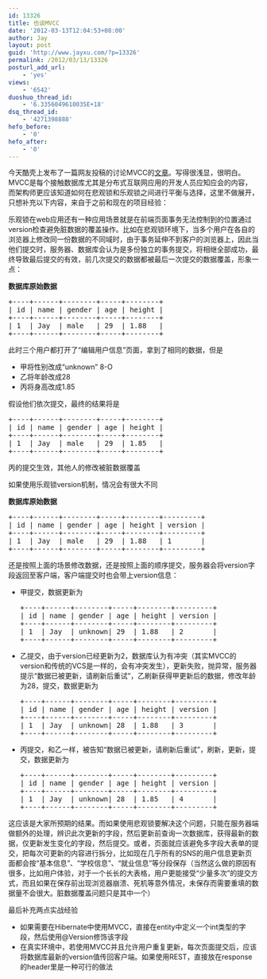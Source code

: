 ```yaml
---
id: 13326
title: 也谈MVCC
date: '2012-03-13T12:04:53+08:00'
author: Jay
layout: post
guid: 'http://www.jayxu.com/?p=13326'
permalink: /2012/03/13/13326
posturl_add_url:
    - 'yes'
views:
    - '6542'
duoshuo_thread_id:
    - '6.3356049618035E+18'
dsq_thread_id:
    - '4271398888'
hefo_before:
    - '0'
hefo_after:
    - '0'
---
```


今天酷壳上发布了一篇网友投稿的讨论MVCC的<a href="http://coolshell.cn/articles/6790.html" target="_blank">文章</a>。写得很浅显，很明白。MVCC是每个接触数据库尤其是分布式互联网应用的开发人员应知应会的内容，而架构师更应该知道如何在悲观锁和乐观锁之间进行平衡与选择，这里不做展开，只想补充以下内容，来自于之前和现在的项目经验：

乐观锁在web应用还有一种应用场景就是在前端页面事务无法控制到的位置通过version检查避免脏数据的覆盖操作。比如在悲观锁环境下，当多个用户在各自的浏览器上修改同一份数据的不同域时，由于事务延伸不到客户的浏览器上，因此当他们提交时，服务器、数据库会认为是多份独立的事务提交，将相继全部成功，最终导致最后提交的有效，前几次提交的数据都被最后一次提交的数据覆盖，形象一点：

<strong>数据库原始数据</strong>
<pre>+----+------+--------+-----+--------+
| id | name | gender | age | height |
+----+------+--------+-----+--------+
| 1  | Jay  | male   | 29  | 1.88   |
+----+------+--------+-----+--------+</pre>
此时三个用户都打开了“编辑用户信息”页面，拿到了相同的数据，但是
<ul>
 	<li>甲将性别改成“unknown” 8-O</li>
 	<li>乙将年龄改成28</li>
 	<li>丙将身高改成1.85</li>
</ul>
假设他们依次提交，最终的结果将是
<pre >+----+------+--------+-----+--------+
| id | name | gender | age | height |
+----+------+--------+-----+--------+
| 1  | Jay  | male   | 29  | 1.85   |
+----+------+--------+-----+--------+</pre>
丙的提交生效，其他人的修改被脏数据覆盖

如果使用乐观锁version机制，情况会有很大不同

<strong>数据库原始数据</strong>
<pre>+----+------+--------+-----+--------+---------+
| id | name | gender | age | height | version |
+----+------+--------+-----+--------+---------+
| 1  | Jay  | male   | 29  | 1.88   | 1       |
+----+------+--------+-----+--------+---------+</pre>
还是按照上面的场景修改数据，还是按照上面的顺序提交，服务器会将version字段返回至客户端，客户端提交时也会带上version信息：
<ul>
 	<li>甲提交，数据更新为
<pre >+----+------+--------+-----+--------+---------+
| id | name | gender | age | height | version |
+----+------+--------+-----+--------+---------+
| 1  | Jay  | unknown| 29  | 1.88   | 2       |
+----+------+--------+-----+--------+---------+</pre>
</li>
 	<li>乙提交，由于version已经更新为2，数据库认为有冲突（其实MVCC的version和传统的VCS是一样的，会有冲突发生），更新失败，抛异常，服务器提示“数据已被更新，请刷新后重试”，乙刷新获得甲更新后的数据，修改年龄为28，提交，数据更新为
<pre >+----+------+--------+-----+--------+---------+
| id | name | gender | age | height | version |
+----+------+--------+-----+--------+---------+
| 1  | Jay  | unknown| 28  | 1.88   | 3       |
+----+------+--------+-----+--------+---------+</pre>
</li>
 	<li>丙提交，和乙一样，被告知“数据已被更新，请刷新后重试”，刷新，更新，提交，数据更新为
<pre>+----+------+--------+-----+--------+---------+
| id | name | gender | age | height | version |
+----+------+--------+-----+--------+---------+
| 1  | Jay  | unknown| 28  | 1.85   | 4       |
+----+------+--------+-----+--------+---------+</pre>
</li>
</ul>
这应该是大家所预期的结果。而如果使用悲观锁要解决这个问题，只能在服务器端做额外的处理，辨识此次更新的字段，然后更新前查询一次数据库，获得最新的数据，仅更新发生变化的字段，然后提交。或者，页面就应该避免多字段大表单的提交，把每次可更新的内容进行拆分，比如现在几乎所有的SNS的用户信息更新页面都会按“基本信息”、“学校信息”、“就业信息”等分段保存（当然这么做的原因有很多，比如用户体验，对于一个长长的大表格，用户更能接受“少量多次”的提交方式，而且如果在保存前出现浏览器崩溃、死机等意外情况，未保存而需要重填的数据量不会很大。脏数据覆盖问题只是其中一个）

最后补充两点实战经验
<ul>
 	<li>如果需要在Hibernate中使用MVCC，直接在entity中定义一个int类型的字段，然后使用@Version修饰该字段</li>
 	<li>在真实环境中，若使用MVCC并且允许用户重复更新，每次页面提交后，应该将数据库最新的version值传回客户端。如果使用REST，直接放在response的header里是一种可行的做法</li>
</ul>